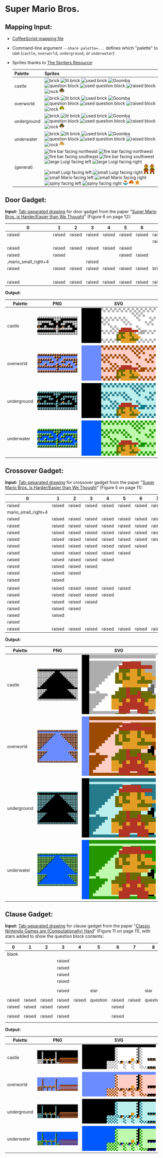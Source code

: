 # Super Mario Bros.

## Mapping Input:

* [CoffeeScript mapping file](mario.coffee)
* Command-line argument `--share palette=...` defines which "palette" to use
  (`castle`, `overworld`, `underground`, or `underwater`)
* Sprites thanks to [The Spriters Resource](https://www.spriters-resource.com/nes/supermariobros/):

  | Palette     | Sprites   |
  | ----------- | --------- |
  | castle      | ![brick](brick_castle.png) ![lit brick](brick_lit_castle.png) ![used brick](brick_used_castle.png) ![Goomba](goomba_castle.png) ![question block](question_castle.png) ![used question block](question_used_castle.png) ![raised block](raised_castle.png) ![rock](rock_castle.png) ![1-up](1up_castle.png)
  | overworld   | ![brick](brick_overworld.png) ![lit brick](brick_lit_overworld.png) ![used brick](brick_used_overworld.png) ![Goomba](goomba_overworld.png) ![question block](question_overworld.png) ![used question block](question_used_overworld.png) ![raised block](raised_overworld.png) ![rock](rock_overworld.png) ![1-up](1up_overworld.png)
  | underground | ![brick](brick_underground.png) ![lit brick](brick_lit_underground.png) ![used brick](brick_used_underground.png) ![Goomba](goomba_underground.png) ![question block](question_underground.png) ![used question block](question_used_underground.png) ![raised block](raised_underground.png) ![rock](rock_underground.png) ![1-up](1up_underground.png)
  | underwater  | ![brick](brick_underwater.png) ![lit brick](brick_lit_underwater.png) ![used brick](brick_used_underwater.png) ![Goomba](goomba_underwater.png) ![question block](question_underwater.png) ![used question block](question_used_underwater.png) ![raised block](raised_underwater.png) ![rock](rock_underwater.png) ![1-up](1up_underwater.png)
  | (general)   | ![fire bar facing northeast](fire_ne.png) ![fire bar facing northwest](fire_nw.png) ![fire bar facing southeast](fire_se.png) ![fire bar facing southwest](fire_sw.png) ![large Luigi facing left](luigi_large_left.png) ![large Luigi facing right](luigi_large_right.png) ![small Luigi facing left](luigi_small_left.png) ![small Luigi facing right](luigi_small_right.png) ![large Mario facing left](mario_large_left.png) ![large Mario facing right](mario_large_right.png) ![small Mario facing left](mario_small_left.png) ![small Mario facing right](mario_small_right.png) ![spiny facing left](spiny_left.png) ![spiny facing right](spiny_right.png) ![fire flower](flower.png) ![growth mushroom](mushroom.png) ![star](star.png)

## Door Gadget:

**Input:** [Tab-separated drawing](door.tsv) for door gadget from the paper
"[Super Mario Bros. is Harder/Easier than We Thought](https://erikdemaine.org/papers/Mario_FUN2016/)"
(Figure 6 on page 12):

| 0 | 1 | 2 | 3 | 4 | 5 | 6 | 7 | 8 | 9 | 10 | 11 | 12 | 13 | 14 | 15 | 16 |
| ------ | ------ | ------ | ------ | ------ | ------ | ------ | ------ | ------ | ------ | ------ | ------ | ------ | ------ | ------ | ------ | ------ |
| raised | raised | raised | raised | raised | raised | raised | raised | raised | raised | raised | raised | raised | raised | raised | raised | raised |
|  |  |  |  |  |  |  | raised | raised | raised |  |  |  |  |  |  |  |
| raised | raised | raised | raised | raised | raised |  |  | raised |  |  | raised | raised | raised | raised | raised | raised |
| raised | raised |  |  |  | raised | raised |  | ,fire_se |  | raised | raised |  |  |  | raised | raised |
| ,mario_small_right+4 |  |  | raised |  |  |  |  | raised |  | ,spiny_right+8 |  |  | raised |  |  | raised |
| raised | raised | raised | raised | raised | raised | raised | brick,fire_se | raised | brick,fire_se | raised | raised | raised | raised | raised |  |  |
|  |  |  |  |  |  |  |  | raised |  |  |  |  |  |  |  | raised |
| raised | raised | raised | raised | raised | raised | raised | raised | raised | raised | raised | raised | raised | raised | raised | raised | raised |

**Output:**

| Palette     | PNG                       | SVG                       |
| ----------- | ------------------------- | ------------------------- |
| castle      | ![](door_castle.png)      | ![](door_castle.svg)      |
| overworld   | ![](door_overworld.png)   | ![](door_overworld.svg)   |
| underground | ![](door_underground.png) | ![](door_underground.svg) |
| underwater  | ![](door_underwater.png)  | ![](door_underwater.svg)  |

## Crossover Gadget:

**Input:** [Tab-separated drawing](crossover.tsv) for crossover gadget from the paper
"[Super Mario Bros. is Harder/Easier than We Thought](https://erikdemaine.org/papers/Mario_FUN2016/)"
(Figure 5 on page 11):

| 0 | 1 | 2 | 3 | 4 | 5 | 6 | 7 | 8 | 9 | 10 | 11 | 12 | 13 | 14 | 15 | 16 | 17 | 18 | 19 | 20 | 21 | 22 | 23 | 24 |
| ------ | ------ | ------ | ------ | ------ | ------ | ------ | ------ | ------ | ------ | ------ | ------ | ------ | ------ | ------ | ------ | ------ | ------ | ------ | ------ | ------ | ------ | ------ | ------ | ------ |
| raised | raised | raised | raised | raised | raised | raised | raised | raised | raised | raised | raised | raised | raised | raised | raised | raised | raised | raised | raised | raised | raised | raised | raised | raised |
| mario_small_right+4 |  |  |  |  |  |  |  |  |  |  |  |  |  |  |  |  |  |  |  |  |  |  |  |  |
| raised | raised | raised | raised | raised | raised | raised | raised | raised | raised | raised |  |  |  | raised | raised | raised | raised | raised | raised | raised | raised | raised | raised | raised |
| raised | raised | raised | raised | raised | raised | raised | raised | raised | raised |  |  |  |  |  | raised | raised | raised | raised | raised | raised | raised | raised | raised | raised |
| raised | raised | raised | raised | raised | raised | raised | raised | raised |  |  |  |  |  |  |  | raised | raised | raised | raised | raised | raised | raised | raised | raised |
| raised | raised | raised | raised | raised | raised | raised | raised |  |  |  |  |  |  |  |  |  | raised | raised | raised | raised | raised | raised | raised | raised |
| raised | raised | raised | raised | raised | raised | raised |  |  |  |  |  |  |  |  |  |  |  | raised | raised | raised | raised | raised | raised | raised |
| raised | raised | raised | raised | raised | raised |  |  |  |  |  |  |  |  |  |  |  |  |  | raised | raised | raised | raised | raised | raised |
| raised | raised | raised | raised | raised |  |  |  |  |  |  |  |  |  |  |  |  |  |  |  | raised | raised | raised | raised | raised |
| raised | raised | raised | raised |  |  |  |  |  |  |  |  |  |  |  |  |  |  |  |  |  | raised | raised | raised | raised |
| raised | raised | raised |  |  |  |  |  |  |  |  |  |  |  |  |  |  |  |  |  |  |  | raised | raised | raised |
| raised | raised |  |  |  |  |  |  |  |  |  |  |  |  |  |  |  |  |  |  |  |  |  | raised | raised |
|  |  |  |  |  |  |  |  |  |  |  |  |  |  |  |  |  |  |  |  |  |  |  |  |  |
| raised | raised | raised | raised | raised | raised |  |  |  |  |  |  |  |  |  |  |  |  |  | raised | raised | raised | raised | raised | raised |
| raised | raised | raised | raised | raised |  |  |  |  |  |  |  |  |  |  |  |  |  |  |  | raised | raised | raised | raised | raised |
| raised | raised | raised | raised |  |  |  |  |  |  |  |  |  |  |  |  |  |  |  |  |  | raised | raised | raised | raised |
| raised | raised | raised |  |  |  |  |  |  |  |  |  |  |  |  |  |  |  |  |  |  |  | raised | raised | raised |
| raised | raised |  |  |  |  |  |  |  |  |  |  |  |  |  |  |  |  |  |  |  |  |  | raised | raised |
| raised |  |  |  |  |  |  |  |  |  |  |  |  |  |  |  |  |  |  |  |  |  |  |  | raised |
| raised | raised | raised | raised | raised | raised | raised | raised | raised | raised | raised | raised | raised | raised | raised | raised | raised | raised | raised | raised | raised | raised | raised | raised | raised |

**Output:**

| Palette     | PNG                            | SVG                            |
| ----------- | ------------------------------ | ------------------------------ |
| castle      | ![](crossover_castle.png)      | ![](crossover_castle.svg)      |
| overworld   | ![](crossover_overworld.png)   | ![](crossover_overworld.svg)   |
| underground | ![](crossover_underground.png) | ![](crossover_underground.svg) |
| underwater  | ![](crossover_underwater.png)  | ![](crossover_underwater.svg)  |

## Clause Gadget:

**Input:** [Tab-separated drawing](clause.tsv) for clause gadget from the paper
"[Classic Nintendo Games are (Computationally) Hard](https://erikdemaine.org/papers/Nintendo_TCS/)"
(Figure 11 on page 11), with stars added to show the question block contents:

| 0 | 1 | 2 | 3 | 4 | 5 | 6 | 7 | 8 | 9 | 10 | 11 | 12 | 13 | 14 | 15 | 16 |
| ------ | ------ | ------ | ------ | ------ | ------ | ------ | ------ | ------ | ------ | ------ | ------ | ------ | ------ | ------ | ------ | ------ |
| blank |  |  |  |  |  |  |  |  |  |  |  |  |  |  |  |  |  |  |  |  |  |  |  |  |  |  |
|  |  |  | raised |  |  |  |  |  |  |  |  | raised |  |  |  |  |  |  |  |  |  |  |  |  |  |  |
|  |  |  | raised |  |  |  |  |  |  |  |  | raised |  |  |  |  |  |  |  |  |  |  |  |  |  |  |
|  |  |  | raised |  |  |  |  |  |  |  |  | raised |  |  |  |  |  |  |  |  |  |  |  |  |  |  |
|  |  |  | raised |  |  |  |  |  |  |  |  | raised |  |  |  |  |  |  |  |  |  |  |  |  |  |  |
|  |  |  | raised |  | star |  |  | star |  |  | star | raised |  |  | question_used,fire_se-6+6*6 | question_used,fire_se-6+6*6 | question_used,fire_se-6+6*6 | question_used,fire_se-6+6*6 | question_used,fire_se-6+6*6 | question_used,fire_se-6+6*6 | question_used,fire_se-6+6*6 | question_used,fire_se-6+6*6 | question_used,fire_se-6+6*6 | question_used,fire_se-6+6*6 | question_used,fire_se-6+6*6 | question_used,fire_se-6+6*6 |
| raised | raised | raised | raised | raised | question | raised | raised | question | raised | raised | question | raised |  |  |  |  |  |  |  |  |  |  |  |  |  |  |
| raised | raised | raised | raised |  |  | raised |  |  | raised |  |  | raised |  |  |  |  |  |  |  |  |  |  |  |  |  |  |
| raised | raised | raised | raised |  |  | raised |  |  | raised |  |  | raised | raised | raised | question_used,fire_nw+6-6*6 | question_used,fire_nw+6-6*6 | question_used,fire_nw+6-6*6 | question_used,fire_nw+6-6*6 | question_used,fire_nw+6-6*6 | question_used,fire_nw+6-6*6 | question_used,fire_nw+6-6*6 | question_used,fire_nw+6-6*6 | question_used,fire_nw+6-6*6 | question_used,fire_nw+6-6*6 | question_used,fire_nw+6-6*6 | question_used,fire_nw+6-6*6 |

**Output:**

| Palette     | PNG                       | SVG                       |
| ----------- | ------------------------- | ------------------------- |
| castle      | ![](clause_castle.png)      | ![](clause_castle.svg)      |
| overworld   | ![](clause_overworld.png)   | ![](clause_overworld.svg)   |
| underground | ![](clause_underground.png) | ![](clause_underground.svg) |
| underwater  | ![](clause_underwater.png)  | ![](clause_underwater.svg)  |
